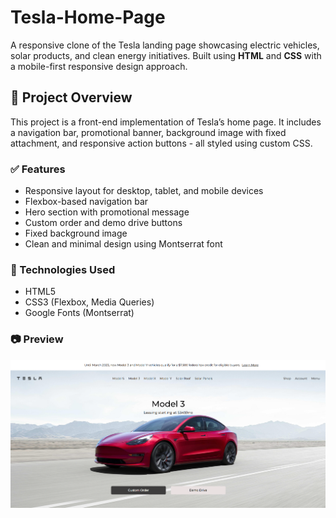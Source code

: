 # Tesla-Home-Page

A responsive clone of the Tesla landing page showcasing electric vehicles, solar products, and clean energy initiatives. Built using **HTML** and **CSS** with a mobile-first responsive design approach.

## 🚀 Project Overview

This project is a front-end implementation of Tesla’s home page. It includes a navigation bar, promotional banner, background image with fixed attachment, and responsive action buttons - all styled using custom CSS.

### ✅ Features

- Responsive layout for desktop, tablet, and mobile devices
- Flexbox-based navigation bar
- Hero section with promotional message
- Custom order and demo drive buttons
- Fixed background image
- Clean and minimal design using Montserrat font

### 🧪 Technologies Used

- HTML5
- CSS3 (Flexbox, Media Queries)
- Google Fonts (Montserrat)

### 📷 Preview

![image alt](https://github.com/Kavindu-Vishmitha/Tesla-Home-Page/blob/91af9fcd2e11fd814218b212f215e5606c5c0d56/screenshot/Tesla%20Page.png)

